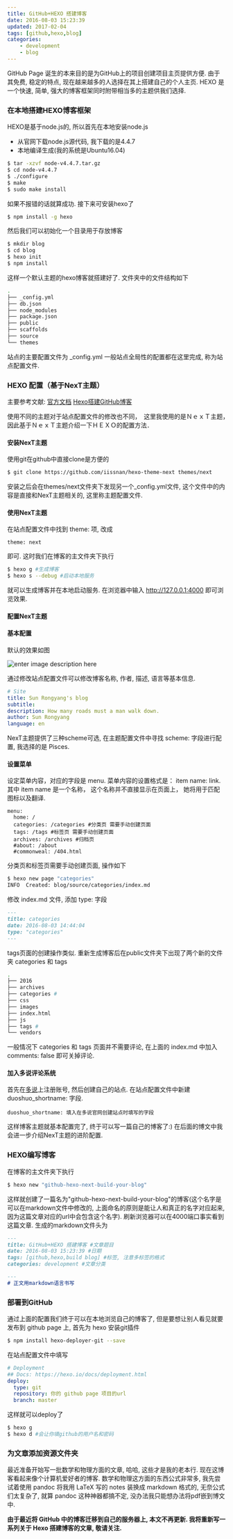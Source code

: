 ```yaml
---
title: GitHub+HEXO 搭建博客
date: 2016-08-03 15:23:39
updated: 2017-02-04
tags: [github,hexo,blog]
categories:
    - development
    - blog
---
```


GitHub Page 诞生的本来目的是为GitHub上的项目创建项目主页提供方便. 由于其免费, 稳定的特点, 现在越来越多的人选择在其上搭建自己的个人主页. HEXO 是一个快速, 简单, 强大的博客框架同时附带相当多的主题供我们选择.
<!-- more -->

### 在本地搭建HEXO博客框架
HEXO是基于node.js的, 所以首先在本地安装node.js

- 从官网下载node.js源代码, 我下载的是4.4.7
- 本地编译生成(我的系统是Ubuntu16.04)
```bash
$ tar -xzvf node-v4.4.7.tar.gz
$ cd node-v4.4.7
$ ./configure
$ make
$ sudo make install
```
如果不报错的话就算成功. 接下来可安装hexo了
```bash
$ npm install -g hexo
```
然后我们可以初始化一个目录用于存放博客
```bash
$ mkdir blog
$ cd blog
$ hexo init
$ npm install
```
这样一个默认主题的hexo博客就搭建好了. 文件夹中的文件结构如下
```bash
.
├── _config.yml
├── db.json
├── node_modules
├── package.json
├── public
├── scaffolds
├── source
└── themes
```
站点的主要配置文件为 _config.yml 一般站点全局性的配置都在这里完成, 称为站点配置文件. 

### HEXO 配置（基于NexT主题）

主要参考文献:
[官方文档](http://theme-next.iissnan.com/)
[Hexo搭建GitHub博客](http://zhiho.github.io/)

使用不同的主题对于站点配置文件的修改也不同，　这里我使用的是ＮｅｘＴ主题，　因此基于ＮｅｘＴ主题介绍一下ＨＥＸＯ的配置方法．　

#### 安装NexT主题
使用git在github中直接clone是方便的
```bash
$ git clone https://github.com/iissnan/hexo-theme-next themes/next
```
安装之后会在themes/next文件夹下发现另一个_config.yml文件, 这个文件中的内容是直接和NexT主题相关的, 这里称主题配置文件.

#### 使用NexT主题
在站点配置文件中找到 theme: 项, 改成
```
theme: next
```
即可. 这时我们在博客的主文件夹下执行
```bash
$ hexo g #生成博客
$ hexo s --debug #启动本地服务
```
就可以生成博客并在本地启动服务. 在浏览器中输入 http://127.0.0.1:4000 即可浏览效果.

#### 配置NexT主题
#### 基本配置
默认的效果如图

![enter image description here](http://oayjon2he.bkt.clouddn.com/blog-hexo-next-1.png)

通过修改站点配置文件可以修改博客名称, 作者, 描述, 语言等基本信息.
```yaml
# Site
title: Sun Rongyang's blog 
subtitle:
description: How many roads must a man walk down. 
author: Sun Rongyang
language: en  
```
NexT主题提供了三种scheme可选, 在主题配置文件中寻找 scheme: 字段进行配置, 我选择的是 Pisces.

#### 设置菜单
设定菜单内容，对应的字段是 menu.  菜单内容的设置格式是： item name: link. 其中 item name 是一个名称， 这个名称并不直接显示在页面上， 她将用于匹配图标以及翻译. 
```ymal
menu:
  home: /
  categories: /categories #分类页 需要手动创建页面
  tags: /tags #标签页 需要手动创建页面
  archives: /archives #归档页
  #about: /about
  #commonweal: /404.html
```
分类页和标签页需要手动创建页面, 操作如下
```bash
$ hexo new page "categories" 
INFO  Created: blog/source/categories/index.md
```
修改 index.md 文件, 添加 type: 字段
```markdown
---
title: categories
date: 2016-08-03 14:44:04
type: "categories"
---
```
tags页面的创建操作类似. 重新生成博客后在public文件夹下出现了两个新的文件夹 categories 和 tags 
```bash
.
├── 2016
├── archives
├── categories #
├── css
├── images
├── index.html
├── js
├── tags #
└── vendors
```
一般情况下 categories 和 tags 页面并不需要评论, 在上面的 index.md 中加入 comments: false 即可关掉评论.
#### 加入多说评论系统
首先在[多说](http://duoshuo.com/)上注册账号, 然后创建自己的站点. 在站点配置文件中新建 duoshuo_shortname:  字段.
```ymal
duoshuo_shortname: 填入在多说官网创建站点时填写的字段
```
这样博客主题就基本配置完了, 终于可以写一篇自己的博客了:) 在后面的博文中我会进一步介绍NexT主题的进阶配置.

### HEXO编写博客
在博客的主文件夹下执行
```bash
$ hexo new "github-hexo-next-build-your-blog"
```
这样就创建了一篇名为"github-hexo-next-build-your-blog"的博客(这个名字是可以在markdown文件中修改的, 上面命名的原则是能让人和真正的名字对应起来, 因为这篇文章对应的url中会包含这个名字). 刷新浏览器可以在4000端口事实看到这篇文章. 生成的markdown文件头为
```markdown
---
title: GitHub+HEXO 搭建博客 #文章题目
date: 2016-08-03 15:23:39 #日期
tags: [github,hexo,build blog] #标签, 注意多标签的格式
categories: development #文章分类

---
# 正文用markdown语言书写
```

### 部署到GitHub
通过上面的配置我们终于可以在本地浏览自己的博客了, 但是要想让别人看见就要发布到 github page 上, 首先为 hexo 安装git插件
```bash
$ npm install hexo-deployer-git --save
```
在站点配置文件中填写
```yaml
# Deployment
## Docs: https://hexo.io/docs/deployment.html
deploy:
  type: git
  repository: 你的 github page 项目的url
  branch: master
```
这样就可以deploy了
```bash
$ hexo g
$ hexo d #会让你填github的用户名和密码
```
### 为文章添加资源文件夹
最近准备开始写一批数学和物理方面的文章, 哈哈, 这些才是我的老本行. 现在这博客看起来像个计算机爱好者的博客. 数学和物理这方面的东西公式非常多, 我先尝试着使用 pandoc 将我用 LaTeX 写的 notes 装换成 markdown 格式的, 无奈公式们太复杂了, 就算 pandoc 这种神器都搞不定, 没办法我只能想办法将pdf嵌到博文中.

**由于最近将 GitHub 中的博客迁移到自己的服务器上, 本文不再更新. 我将重新写一系列关于 Hexo 搭建博客的文章, 敬请关注.**